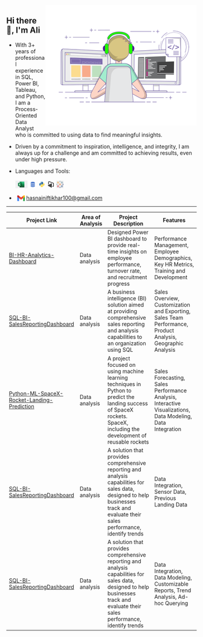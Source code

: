 <animated-image data-catalyst="" style="float: right; width: 400px;">
  <a target="_blank" rel="noopener noreferrer" href="https://github.com/hasnainiftikhar/hasnainiftikhar/blob/main/workgif.gif?raw=true" data-target="animated-image.originalLink">
    <img align="right" alt="GIF" src="https://github.com/hasnainiftikhar/hasnainiftikhar/blob/main/workgif.gif?raw=true" height="320" style="max-width: 100%; display: inline-block;" data-target="animated-image.originalImage">
  </a>
</animated-image>

## Hi there 👋, I'm Ali

- With 3+ years of professional experience in SQL, Power BI, Tableau, and Python, I am a Process-Oriented Data Analyst who is committed to using data to find meaningful insights.

- Driven by a commitment to inspiration, intelligence, and integrity, I am always up for a challenge and am committed to achieving results, even under high pressure.

- Languages and Tools: <br><br>
<a href="#"><img height="20" src="https://github.com/hasnainiftikhar/hasnainiftikhar/blob/main/excel.jpg" style="max-width: 100%;"></a>
<a href="#"><img height="20" src="https://raw.githubusercontent.com/github/explore/80688e429a7d4ef2fca1e82350fe8e3517d3494d/topics/sql/sql.png" style="max-width: 100%;"></a>
<a href="#"><img height="20" src="https://raw.githubusercontent.com/github/explore/80688e429a7d4ef2fca1e82350fe8e3517d3494d/topics/python/python.png" style="max-width: 100%;"></a>
<a href="#"><img height="20" src="https://github.com/hasnainiftikhar/hasnainiftikhar/blob/main/powerbi.png" style="max-width: 100%;"></a>
<a href="#"><img height="20" src="https://github.com/hasnainiftikhar/hasnainiftikhar/blob/main/tableu.png" style="max-width: 100%;"></a>

- <a href="mailto:hasnainiftikhar100@gmail.com"><img height="15" src="https://github.com/hasnainiftikhar/hasnainiftikhar/blob/main/gmail1.png" style="max-width: 100%; margin-left: 5px; vertical-align: middle;"></a> hasnainiftikhar100@gmail.com

----------------

|    Project Link    |    Area of Analysis    |    Project Description    |    Features    |
|    ---    |    ---   |    ---    |    ---    |
| <a href = "https://github.com/hasnainiftikhar/BI-HR-Analytics-Dashboard"> BI-HR-Analytics-Dashboard </a>  |   Data analysis   |   Designed Power BI dashboard to provide real-time insights on employee performance, turnover rate, and recruitment progress   |   Performance Management, Employee Demographics, Key HR Metrics, Training and Development   
| <a href = "https://github.com/hasnainiftikhar/SQL-BI-SalesReportingDashboard"> SQL-BI-SalesReportingDashboard </a>   |   Data analysis   |   A business intelligence (BI) solution aimed at providing comprehensive sales reporting and analysis capabilities to an organization using SQL | Sales Overview, Customization and Exporting, Sales Team Performance, Product Analysis, Geographic Analysis
| <a href = "https://github.com/hasnainiftikhar/Python-ML-SpaceX-Rocket-Landing-Prediction"> Python-ML-SpaceX-Rocket-Landing-Prediction </a>   |   Data analysis   |   A project focused on using machine learning techniques in Python to predict the landing success of SpaceX rockets. SpaceX, including the development of reusable rockets   |Sales Forecasting, Sales Performance Analysis, Interactive Visualizations, Data Modeling, Data Integration   
| <a href = "https://github.com/hasnainiftikhar/SQL-BI-SalesReportingDashboard"> SQL-BI-SalesReportingDashboard </a>   |   Data analysis   |    A solution that provides comprehensive reporting and analysis capabilities for sales data, designed to help businesses track and evaluate their sales performance, identify trends   |   Data Integration, Sensor Data, Previous Landing Data
| <a href = "https://github.com/hasnainiftikhar/SQL-BI-SalesReportingDashboard"> SQL-BI-SalesReportingDashboard </a>   |   Data analysis   |    A solution that provides comprehensive reporting and analysis capabilities for sales data, designed to help businesses track and evaluate their sales performance, identify trends   |   Data Integration, Data Modeling, Customizable Reports, Trend Analysis, Ad-hoc Querying   |
